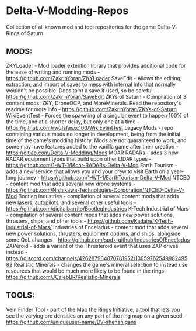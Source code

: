 # Delta-V-Modding-Repos
Collection of all known mod and tool repositories for the game Delta-V: Rings of Saturn

## MODS:
ZKYLoader - Mod loader extention library that provides additional code for the ease of writing and running mods - https://github.com/ZakrinYoran/ZKYLoader
SaveEdit - Allows the editing, extraction, and import of saves to mess with internal info that normally wouldn't be possible. Does taint a save if used, so be careful. - https://github.com/ZakrinYoran/SaveEdit
ZKYs of Saturn - Compilation of 3 content mods: ZKY, DroneOCP, and MoreMinerals. Read the repository's readme for more info - https://github.com/ZakrinYoran/ZKYs-of-Saturn
WikiEventTest - Forces the spawning of a singular event to happen 100% of the time, and at a shorter delay, but only one at a time - https://github.com/rwqfsfasxc100/WikiEventTest
Legacy Mods - repo containing various mods no longer in development, being from the initial time of the game's modding history. Mods are not guaranteed to work, and some may have features added to the vanilla game after their creation - https://gitlab.com/Delta-V-Modding/Mods
MOAR RADARs - adds 3 new RADAR equipment types that build upon other LIDAR types - https://github.com/1-WT-1/Moar-RADARs-Delta-V-Mod
Earth Tourism - adds a new service that allows you and your crew to visit Earth on a year-long journey - https://github.com/1-WT-1/EarthTourism-Delta-V-Mod
NTCED - content mod that adds several new drone systems - https://github.com/Nishikawa-Technologies-Corporation/NTCED-Delta-V-Mod
Bootleg Industries - compilation of several content mods that adds new lasers, autopilots, and several other useful tools - https://github.com/digitalbarrito/BootlegIndustries
K-Tech Industrial of Mars - compilation of several content mods that adds new power solutions, thrusters, ships, and other tools - https://github.com/Kadaire/K-Tech-Industrial-of-Mars/
Industries of Enceladus - content mod that adds several new power solutions, thrusters, equipment options, and ships, alongside some QoL changes - https://github.com/spdx-github/IndustriesOfEnceladus
ZAPeroid - adds a variant of the Thrusteroid event that uses ZAP drives instead - https://discord.com/channels/426287934870781952/1305976254998249582
Realistic Minerals - changes the game's mineral selection to instead use resources that would be much more likely to be found in the rings - https://github.com/JCalebBR/Realistic-Minerals

## TOOLS:
Vein Finder Tool - part of the Map the Rings Initiative, a tool that lets you see the varying ore densities on any part of the ring map on a given seed - https://github.com/uniqueuser-name/DV-shenanigans
